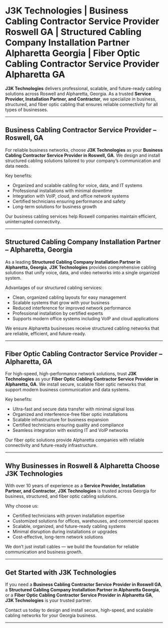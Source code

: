 # J3K Technologies | Business Cabling Contractor Service Provider Roswell GA | Structured Cabling Company Installation Partner Alpharetta Georgia | Fiber Optic Cabling Contractor Service Provider Alpharetta GA  

**J3K Technologies** delivers professional, scalable, and future-ready cabling solutions across Roswell and Alpharetta, Georgia. As a trusted **Service Provider, Installation Partner, and Contractor**, we specialize in business, structured, and fiber optic cabling that ensures reliable connectivity for all types of businesses.

---

## Business Cabling Contractor Service Provider – Roswell, GA  
For reliable business networks, choose **J3K Technologies** as your **Business Cabling Contractor Service Provider in Roswell, GA**. We design and install structured cabling solutions tailored to your company’s communication and data needs.  

Key benefits:  
- Organized and scalable cabling for voice, data, and IT systems  
- Professional installations with minimal downtime  
- Integration with VoIP, cloud, and office network systems  
- Certified technicians ensuring performance and safety  
- Long-term solutions for business growth  

Our business cabling services help Roswell companies maintain efficient, uninterrupted connectivity.

---

## Structured Cabling Company Installation Partner – Alpharetta, Georgia  
As a leading **Structured Cabling Company Installation Partner in Alpharetta, Georgia**, **J3K Technologies** provides comprehensive cabling solutions that unify voice, data, and video networks into a single organized system.  

Advantages of our structured cabling services:  
- Clean, organized cabling layouts for easy management  
- Scalable systems that grow with your business  
- Reduced interference for improved network performance  
- Professional installation by certified experts  
- Supports modern office systems including VoIP and cloud applications  

We ensure Alpharetta businesses receive structured cabling networks that are reliable, efficient, and future-ready.

---

## Fiber Optic Cabling Contractor Service Provider – Alpharetta, GA  
For high-speed, high-performance network solutions, trust **J3K Technologies** as your **Fiber Optic Cabling Contractor Service Provider in Alpharetta, GA**. We install secure, scalable fiber optic networks that support modern business communication and data systems.  

Key benefits:  
- Ultra-fast and secure data transfer with minimal signal loss  
- Organized and interference-free fiber optic installations  
- Scalable infrastructure for business expansion  
- Certified technicians ensuring quality and compliance  
- Seamless integration with existing IT and VoIP networks  

Our fiber optic solutions provide Alpharetta companies with reliable connectivity and future-ready infrastructure.

---

## Why Businesses in Roswell & Alpharetta Choose J3K Technologies  
With over 10 years of experience as a **Service Provider, Installation Partner, and Contractor**, **J3K Technologies** is trusted across Georgia for business, structured, and fiber optic cabling solutions.  

Why choose us:  
- Certified technicians with proven installation expertise  
- Customized solutions for offices, warehouses, and commercial spaces  
- Scalable, organized, and future-ready cabling systems  
- Minimal disruption during installations or upgrades  
- Cost-effective, long-term network solutions  

We don’t just install cables — we build the foundation for reliable communication and business growth.

---

## Get Started with J3K Technologies  
If you need a **Business Cabling Contractor Service Provider in Roswell GA**, a **Structured Cabling Company Installation Partner in Alpharetta Georgia**, or a **Fiber Optic Cabling Contractor Service Provider in Alpharetta GA**, **J3K Technologies** is your trusted partner.  

Contact us today to design and install secure, high-speed, and scalable cabling networks for your Georgia business.

---

